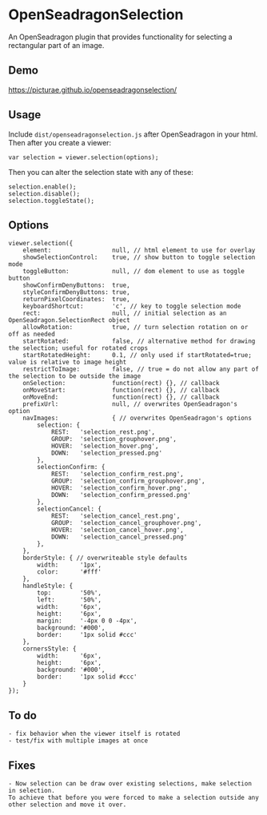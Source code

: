 # OpenSeadragonSelection

An OpenSeadragon plugin that provides functionality for selecting a rectangular part of an image.

## Demo

https://picturae.github.io/openseadragonselection/

## Usage

Include `dist/openseadragonselection.js` after OpenSeadragon in your html. Then after you create a viewer:

    var selection = viewer.selection(options);

Then you can alter the selection state with any of these:

    selection.enable();
    selection.disable();
    selection.toggleState();

## Options

    viewer.selection({
        element:                 null, // html element to use for overlay
        showSelectionControl:    true, // show button to toggle selection mode
        toggleButton:            null, // dom element to use as toggle button
        showConfirmDenyButtons:  true,
        styleConfirmDenyButtons: true,
        returnPixelCoordinates:  true,
        keyboardShortcut:        'c', // key to toggle selection mode
        rect:                    null, // initial selection as an OpenSeadragon.SelectionRect object
        allowRotation:           true, // turn selection rotation on or off as needed
        startRotated:            false, // alternative method for drawing the selection; useful for rotated crops
        startRotatedHeight:      0.1, // only used if startRotated=true; value is relative to image height
        restrictToImage:         false, // true = do not allow any part of the selection to be outside the image
        onSelection:             function(rect) {}, // callback
        onMoveStart:             function(rect) {}, // callback
        onMoveEnd:               function(rect) {}, // callback
        prefixUrl:               null, // overwrites OpenSeadragon's option
        navImages:               { // overwrites OpenSeadragon's options
            selection: {
                REST:   'selection_rest.png',
                GROUP:  'selection_grouphover.png',
                HOVER:  'selection_hover.png',
                DOWN:   'selection_pressed.png'
            },
            selectionConfirm: {
                REST:   'selection_confirm_rest.png',
                GROUP:  'selection_confirm_grouphover.png',
                HOVER:  'selection_confirm_hover.png',
                DOWN:   'selection_confirm_pressed.png'
            },
            selectionCancel: {
                REST:   'selection_cancel_rest.png',
                GROUP:  'selection_cancel_grouphover.png',
                HOVER:  'selection_cancel_hover.png',
                DOWN:   'selection_cancel_pressed.png'
            },
        },
        borderStyle: { // overwriteable style defaults
            width:      '1px',
            color:      '#fff'
        },
        handleStyle: {
            top:        '50%',
            left:       '50%',
            width:      '6px',
            height:     '6px',
            margin:     '-4px 0 0 -4px',
            background: '#000',
            border:     '1px solid #ccc'
        },
        cornersStyle: {
            width:      '6px',
            height:     '6px',
            background: '#000',
            border:     '1px solid #ccc'
        }
    });

## To do

    - fix behavior when the viewer itself is rotated
    - test/fix with multiple images at once

## Fixes
    - Now selection can be draw over existing selections, make selection in selection.
    To achieve that before you were forced to make a selection outside any other selection and move it over.
